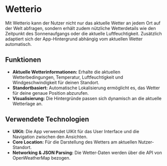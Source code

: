 # Wetterio
Mit Wetterio kann der Nutzer nicht nur das aktuelle Wetter an jedem Ort auf der Welt abfragen, sondern erhält zudem nützliche Wetterdetails wie den Zeitpunkt des Sonnenaufgangs oder die aktuelle Luftfeuchtigkeit. Zusätzlich adaptiert sich der App-Hintergrund abhängig vom aktuellen Wetter automatisch.

## Funktionen
- **Aktuelle Wetterinformationen:** Erhalte die aktuellen Wetterbedingungen, Temperatur, Luftfeuchtigkeit und Windgeschwindigkeit für deinen Standort.
- **Standortbasiert:** Automatische Lokalisierung ermöglicht es, das Wetter für deine genaue Position abzurufen.
- **Visualisierung:** Die Hintergründe passen sich dynamisch an die aktuelle Wetterlage an.

## Verwendete Technologien

- **UIKit:** Die App verwendet UIKit für das User Interface und die Navigation zwischen den Ansichten.
- **Core Location:** Für die Darstellung des Wetters am aktuellen Nutzer-Standort.
- **Networking & JSON Parsing:** Die Wetter-Daten werden über die API von OpenWeatherMap bezogen.
